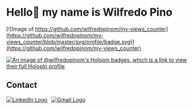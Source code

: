 
# Hello👋 my name is Wilfredo Pino

[![Image of https://github.com/wilfredopinom/my-views_counter](https://github.com/wilfredopinom/my-views_counter/blob/master/svg/profile/badge.svg)](https://github.com/wilfredopinom/my-views_counter)


<!--
**wilfredopinom/wilfredopinom** is a ✨ _special_ ✨ repository because its `README.md` (this file) appears on your GitHub profile.

Here are some ideas to get you started:

- 🔭 I’m currently working on ...
- 🌱 I’m currently learning ...
- 👯 I’m looking to collaborate on ...
- 🤔 I’m looking for help with ...
- 💬 Ask me about ...
- 📫 How to reach me: ...
- 😄 Pronouns: ...
- ⚡ Fun fact: ...
-->
[![An image of @wilfredopinom's Holopin badges, which is a link to view their full Holopin profile](https://holopin.me/wilfredopinom)](https://holopin.io/@wilfredopinom)


## Contact

<div style="display: flex; flex-wrap: wrap; gap: 10px;">
  <a href="https://www.linkedin.com/in/wilfredo-pino/" target="_blank">
    <img src="https://pngimg.com/uploads/linkedIn/linkedIn_PNG7.png" alt="LinkedIn Logo" width="50" height="50">
  </a>

  <a href="mailto:gmail@gmail.com">
    <img src="https://pngimg.com/uploads/gmail_logo/gmail_logo_PNG10.png" alt="Gmail Logo" width="50" height="50">
  </a>
</div>
